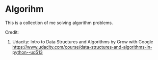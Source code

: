 # Algorihm
This is a collection of me solving algorithm problems.

Credit:
1. Udacity: Intro to Data Structures and Algorithms by Grow with Google
https://www.udacity.com/course/data-structures-and-algorithms-in-python--ud513
